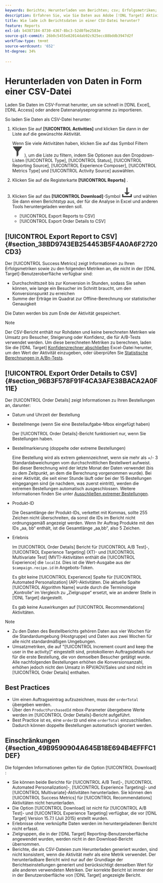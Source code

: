 ```yaml
---
keywords: Berichte; Herunterladen von Berichten; csv; Erfolgsmetriken; Bestelldetails
description: Erfahren Sie, wie Sie Daten aus Adobe [!DNL Target] Aktivitäten im CSV-Format herunterladen können, um sie schnell in Excel, Access oder andere Datenanalyseprogramme zu importieren.
title: Wie lade ich Berichtsdaten in einer CSV-Datei herunter?
feature: Reports
exl-id: b4387184-8730-4367-8bc3-52d8fbe2583e
source-git-commit: 26b0c5455e82014dab92c925ecc88bddb3947d2f
workflow-type: tm+mt
source-wordcount: '652'
ht-degree: 34%

---
```


# Herunterladen von Daten in Form einer CSV-Datei

Laden Sie Daten im CSV-Format herunter, um sie schnell in [!DNL Excel], [!DNL Access] oder andere Datenanalyseprogramme zu importieren.

So laden Sie Daten als CSV-Datei herunter:

1. Klicken Sie auf **[!UICONTROL Activities]** und klicken Sie dann in der Liste auf die gewünschte Aktivität.

   Wenn Sie viele Aktivitäten haben, klicken Sie auf das Symbol Filtern ![Filtersymbol](/help/main/assets/icons/Filter.svg) ), um die Liste zu filtern, indem Sie Optionen aus den Dropdown-Listen [!UICONTROL Type], [!UICONTROL Status], [!UICONTROL Reporting Source], [!UICONTROL Experience Composer], [!UICONTROL Metrics Type] und [!UICONTROL Activity Source] auswählen.

1. Klicken Sie auf die Registerkarte **[!UICONTROL Reports]** .
1. Klicken Sie auf das **[!UICONTROL Download]**-Symbol ![Download-Symbol](/help/main/assets/icons/Download.svg) und wählen Sie dann einen Berichtstyp aus, der für die Analyse in Excel und anderen Tools heruntergeladen werden soll.

   * [!UICONTROL Export Reports to CSV]
   * [!UICONTROL Export Order Details to CSV]

## [!UICONTROL Export Report to CSV] {#section_38BD9743EB254453B5F4A0A6F2720CD3}

Der [!UICONTROL Success Metrics] zeigt Informationen zu Ihren Erfolgsmetriken sowie zu den folgenden Metriken an, die nicht in der [!DNL Target]-Benutzeroberfläche verfügbar sind:

* Durchschnittszeit bis zur Konversion in Stunden, sodass Sie sehen können, wie lange ein Besucher im Schnitt braucht, um den Konversionspunkt zu erreichen
* Summe der Erträge im Quadrat zur Offline-Berechnung vor statistischer Genauigkeit

Die Daten werden bis zum Ende der Aktivität gespeichert.

>[!NOTE]
>
>Der CSV-Bericht enthält nur Rohdaten und keine berechneten Metriken wie Umsatz pro Besucher, Steigerung oder Konfidenz, die für A/B-Tests verwendet werden. Um diese berechneten Metriken zu berechnen, laden Sie die [!DNL Target] [Konfidenzrechner abschließen](/help/main/assets/complete_confidence_calculator.xlsx) Excel-Datei herunter, um den Wert der Aktivität einzugeben, oder überprüfen Sie [Statistische Berechnungen in A/Bn-Tests](/help/main/c-reports/statistical-methodology/statistical-calculations.md).

## [!UICONTROL Export Order Details to CSV] {#section_96B3F578F91F4CA3AFE38BACA2A0F11E}

Der [!UICONTROL Order Details] zeigt Informationen zu Ihren Bestellungen an, darunter:

* Datum und Uhrzeit der Bestellung
* Bestellmenge (wenn Sie eine Bestellaufgabe-Mbox eingefügt haben)

  Der [!UICONTROL Order Details]-Bericht funktioniert nur, wenn Sie Bestellungen haben.

* Bestellmarkierung (doppelte oder extreme Bestellungen)

  Eine Bestellung wird als extrem gekennzeichnet, wenn sie mehr als +/- 3 Standardabweichungen vom durchschnittlichen Bestellwert aufweist. Bei dieser Berechnung wird der letzte Monat der Daten verwendet (bis zu dem Zeitpunkt, an dem die Berechnung vorgenommen wurde). Bei einer Aktivität, die seit einer Stunde läuft oder bei der 15 Bestellungen eingegangen sind (je nachdem, was zuerst eintritt), werden die extremen Bestellungen automatisch ausgeschlossen. Weitere Informationen finden Sie unter [Ausschließen extremer Bestellungen](/help/main/c-reports/c-report-settings/excluding-extreme-orders.md#task_2AE7743FFCDD466DAEEB720BE5F33DAA).

* Produkt-ID

  Die Gesamtlänge der Produkt-IDs, verkettet mit Kommas, sollte 255 Zeichen nicht überschreiten, da sonst die IDs im Bericht nicht ordnungsgemäß angezeigt werden. Wenn Ihr Auftrag Produkte mit den IDs „aa, bb“ enthält, ist die Gesamtlänge „aa,bb“, also 5 Zeichen.

* Erlebnis

  Im [!UICONTROL Order Details] Bericht für [!UICONTROL A/B Test]-, [!UICONTROL Experience Targeting] (XT)- und [!UICONTROL Multivariate Test] (MVT)-Aktivitäten enthält die [!UICONTROL Experience] die `localId`. Dies ist die Wert-Ausgabe aus der `$campaign.recipe.id` in Angebots-Token.

  Es gibt keine [!UICONTROL Experience] Spalte für [!UICONTROL Automated Personalization] (AP)-Aktivitäten. Die aktuelle Spalte [!UICONTROL Algorithm Name] wurde durch die Terminologie „Kontrolle“ im Vergleich zu „Zielgruppe“ ersetzt, wie an anderer Stelle in [!DNL Target] dargestellt.

  Es gab keine Auswirkungen auf [!UICONTROL Recommendations] Aktivitäten.

>[!NOTE]
>
>* Zu den Daten des Bestellberichts gehören Daten aus vier Wochen für die Standardumgebung (Hostgruppe) und Daten aus zwei Wochen für alle nicht standardmäßigen Umgebungen.
>* Umsatzmetriken, die auf &quot;[!UICONTROL Increment count and keep the user in the activity]&quot; eingestellt sind, protokollieren Auftragsdetails nur für die erste Bestellung, die von demselben Besucher getätigt wurde. Alle nachfolgenden Bestellungen erhöhen die Konversionsanzahl, erhöhen jedoch nicht den Umsatz in RPV/AOV/Sales und sind nicht im [!UICONTROL Order Details] enthalten.

## Best Practices  

* Um einen Auftragseintrag aufzuzeichnen, muss der `orderTotal` übergeben werden.
* Über den `ProductPurchasedId` mbox-Parameter übergebene Werte werden im [!UICONTROL Order Details]-Bericht aufgeführt.
* Best Practice ist es, eine `orderID` und eine `orderTotal` einzuschließen. Dadurch können doppelte Bestellungen automatisch ignoriert werden.

## Einschränkungen  {#section_49B9590904A645B18E694B4EFFFC1DEF}

Die folgenden Informationen gelten für die Option [!UICONTROL Download] :

* Sie können beide Berichte für [!UICONTROL A/B Test]-, [!UICONTROL Automated Personalization]-, [!UICONTROL Experience Targeting]- und [!UICONTROL Multivariate]-Aktivitäten herunterladen. Sie können den [!UICONTROL Success Metrics] für [!UICONTROL Recommendations] Aktivitäten nicht herunterladen.
* Die Option [!UICONTROL Download] ist nicht für [!UICONTROL A/B Test]- und [!UICONTROL Experience Targeting] verfügbar, die vor [!DNL Target] Version 15.7.1 (Juli 2015) erstellt wurden.
* Erlebnisse ohne verknüpfte Daten werden im heruntergeladenen Bericht nicht erfasst.
* Zielgruppen, die in der [!DNL Target] Reporting-Benutzeroberfläche angewendet wurden, werden nicht in den Download-Bericht übernommen.
* Berichte, die als CSV-Dateien zum Herunterladen generiert wurden, sind nicht konsistent, wenn die Aktivität mehr als eine Metrik verwendet. Der herunterladbare Bericht wird nur auf der Grundlage der Berichtseinstellungen generiert und berücksichtigt denselben Wert für alle anderen verwendeten Metriken. Der korrekte Bericht ist immer der in der Benutzeroberfläche von [!DNL Target] angezeigte Bericht.
